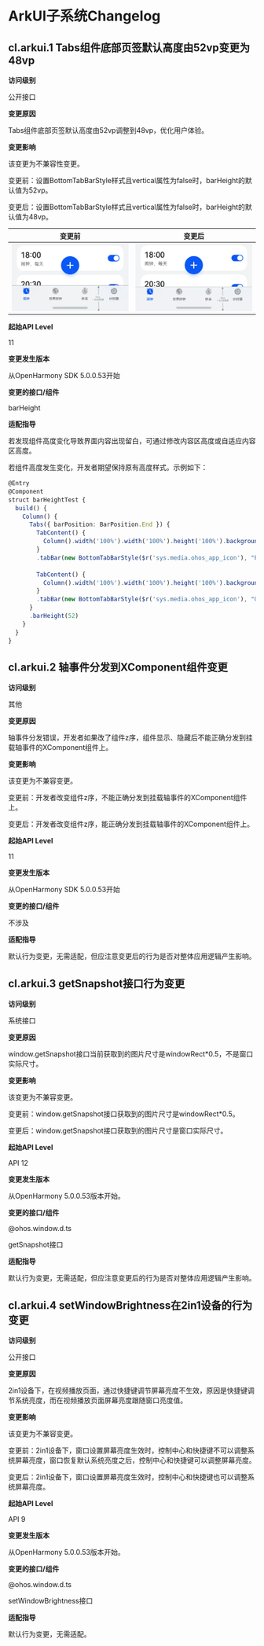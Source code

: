 # ArkUI子系统Changelog

## cl.arkui.1 Tabs组件底部页签默认高度由52vp变更为48vp

**访问级别**

公开接口

**变更原因**

Tabs组件底部页签默认高度由52vp调整到48vp，优化用户体验。

**变更影响**

该变更为不兼容性变更。

变更前：设置BottomTabBarStyle样式且vertical属性为false时，barHeight的默认值为52vp。

变更后：设置BottomTabBarStyle样式且vertical属性为false时，barHeight的默认值为48vp。

|               变更前                |              变更后               |
| :---------------------------------: | :-------------------------------: |
| ![](figures/before_tabs_barHeight.jpg) | ![](figures/after_tabs_barHeight.jpg) |

**起始API Level**

11

**变更发生版本**

从OpenHarmony SDK 5.0.0.53开始

**变更的接口/组件**

barHeight

**适配指导**

若发现组件高度变化导致界面内容出现留白，可通过修改内容区高度或自适应内容区高度。

若组件高度发生变化，开发者期望保持原有高度样式。示例如下：

```ts
@Entry
@Component
struct barHeightTest {
  build() {
    Column() {
      Tabs({ barPosition: BarPosition.End }) {
        TabContent() {
          Column().width('100%').width('100%').height('100%').backgroundColor(Color.Pink)
        }
        .tabBar(new BottomTabBarStyle($r('sys.media.ohos_app_icon'), "Pink"))

        TabContent() {
          Column().width('100%').width('100%').height('100%').backgroundColor(Color.Green)
        }
        .tabBar(new BottomTabBarStyle($r('sys.media.ohos_app_icon'), "Green"))
      }
      .barHeight(52)
    }
  }
}
```

## cl.arkui.2 轴事件分发到XComponent组件变更

**访问级别**

其他

**变更原因**

轴事件分发错误，开发者如果改了组件z序，组件显示、隐藏后不能正确分发到挂载轴事件的XComponent组件上。

**变更影响**

该变更为不兼容变更。

变更前：开发者改变组件z序，不能正确分发到挂载轴事件的XComponent组件上。

变更后：开发者改变组件z序，能正确分发到挂载轴事件的XComponent组件上。

**起始API Level**

11

**变更发生版本**

从OpenHarmony SDK 5.0.0.53开始

**变更的接口/组件**

不涉及

**适配指导**

默认行为变更，无需适配，但应注意变更后的行为是否对整体应用逻辑产生影响。

## cl.arkui.3 getSnapshot接口行为变更

**访问级别**

系统接口

**变更原因**

window.getSnapshot接口当前获取到的图片尺寸是windowRect*0.5，不是窗口实际尺寸。

**变更影响**

该变更为不兼容变更。

变更前：window.getSnapshot接口获取到的图片尺寸是windowRect*0.5。

变更后：window.getSnapshot接口获取到的图片尺寸是窗口实际尺寸。

**起始API Level**

API 12

**变更发生版本**

从OpenHarmony 5.0.0.53版本开始。

**变更的接口/组件**

@ohos.window.d.ts

getSnapshot接口

**适配指导**

默认行为变更，无需适配，但应注意变更后的行为是否对整体应用逻辑产生影响。

## cl.arkui.4 setWindowBrightness在2in1设备的行为变更

**访问级别**

公开接口

**变更原因**

2in1设备下，在视频播放页面，通过快捷键调节屏幕亮度不生效，原因是快捷键调节系统亮度，而在视频播放页面屏幕亮度跟随窗口亮度值。

**变更影响**

该变更为不兼容变更。

变更前：2in1设备下，窗口设置屏幕亮度生效时，控制中心和快捷键不可以调整系统屏幕亮度，窗口恢复默认系统亮度之后，控制中心和快捷键可以调整屏幕亮度。

变更后：2in1设备下，窗口设置屏幕亮度生效时，控制中心和快捷键也可以调整系统屏幕亮度。

**起始API Level**

API 9

**变更发生版本**

从OpenHarmony 5.0.0.53版本开始。

**变更的接口/组件**

@ohos.window.d.ts

setWindowBrightness接口

**适配指导**

默认行为变更，无需适配。